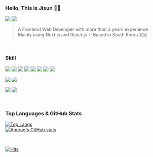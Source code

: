 ### Hello, This is Jisun 🙋‍♀️
<a href="https://www.linkedin.com/in/jisunbella/"><img src="https://img.shields.io/badge/LinkedIn-0A66C2?style=flat-square&logo=linkedin&logoColor=white"/></a> <a href="mailto:easysun93@gmail.com"><img src="https://img.shields.io/badge/Gmail-EA4335?style=flat-square&logo=gmail&logoColor=white"/></a>

> A Frontend Web Developer with more than 3 years experience   
> Mainly using Next.js and React.js ✨
> Based in South Korea 🇰🇷   

<br/>

### Skill   
<img src="https://img.shields.io/badge/HTML5-E34F26?style=flat-square&logo=html5&logoColor=white"/> <img src="https://img.shields.io/badge/CSS3-1572B6?style=flat-square&logo=css3&logoColor=white"/> <img src="https://img.shields.io/badge/JavaScript-F7DF1E?style=flat-square&logo=JavaScript&logoColor=white"/> <img src="https://img.shields.io/badge/TypeScript-3178C6?style=flat-square&logo=typescript&logoColor=white"/> <img src="https://img.shields.io/badge/React-61DAFB?style=flat-square&logo=React&logoColor=white"/> <img src="https://img.shields.io/badge/NextJS-000?style=flat-square&logo=nextdotjs&logoColor=white"/> <img src="https://img.shields.io/badge/Vue.js-4FC08D?style=flat-square&logo=vuedotjs&logoColor=white"/> <img src="https://img.shields.io/badge/jQuery-0769AD?style=flat-square&logo=jQuery&logoColor=white" />

<img src="https://img.shields.io/badge/CSharp-239120?style=flat-square&logo=csharp&logoColor=white"/> <img src="https://img.shields.io/badge/ASP.NET-512BD4?style=flat-square&logo=dotnet&logoColor=white"/>

<img src="https://img.shields.io/badge/MongoDB-47A248?style=flat-square&logo=MongoDB&logoColor=white" /> <img src="https://img.shields.io/badge/SQL Server-CC2927?style=flat-square&logo=microsoftsqlserver&logoColor=white"/>

<br/>

### Top Languages & GitHub Stats   
[![Top Langs](https://github-readme-stats.vercel.app/api/top-langs/?username=jisunbella&layout=compact)](https://github.com/anuraghazra/github-readme-stats)   
[![Anurag's GitHub stats](https://github-readme-stats.vercel.app/api?username=jisunbella)](https://github.com/anuraghazra/github-readme-stats)

<br />

[![Hits](https://hits.seeyoufarm.com/api/count/incr/badge.svg?url=https%3A%2F%2Fgithub.com%2Fjisunbella&count_bg=%23BABABA&title_bg=%231D1D1D&icon=&icon_color=%23E7E7E7&title=hits&edge_flat=true)](https://hits.seeyoufarm.com)
